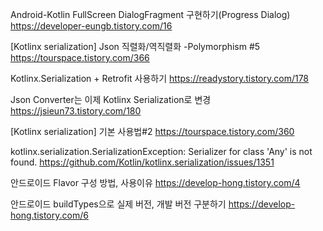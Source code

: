 Android-Kotlin FullScreen DialogFragment 구현하기(Progress Dialog)
https://developer-eungb.tistory.com/16

[Kotlinx serialization] Json 직렬화/역직렬화 -Polymorphism #5
https://tourspace.tistory.com/366

Kotlinx.Serialization + Retrofit 사용하기
https://readystory.tistory.com/178

Json Converter는 이제 Kotlinx Serialization로 변경
https://jsieun73.tistory.com/180

[Kotlinx serialization] 기본 사용법#2
https://tourspace.tistory.com/360

kotlinx.serialization.SerializationException: Serializer for class 'Any' is not found.
https://github.com/Kotlin/kotlinx.serialization/issues/1351

안드로이드 Flavor 구성 방법, 사용이유
https://develop-hong.tistory.com/4

안드로이드 buildTypes으로 실제 버전, 개발 버전 구분하기
https://develop-hong.tistory.com/6
